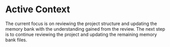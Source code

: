 # Active Context

The current focus is on reviewing the project structure and updating the memory bank with the understanding gained from the review. The next step is to continue reviewing the project and updating the remaining memory bank files.
